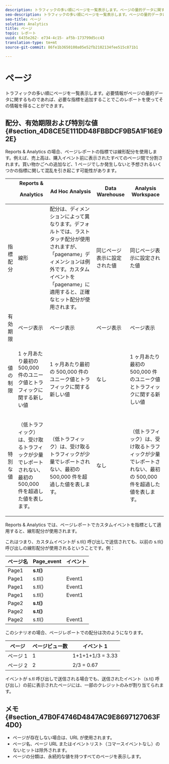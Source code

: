 ```yaml
---
description: トラフィックの多い順にページを一覧表示します。ページの量的データに関するものであれば、必要な指標を追加することでこのレポートを使ってその情報を得ることができます。
seo-description: トラフィックの多い順にページを一覧表示します。ページの量的データに関するものであれば、必要な指標を追加することでこのレポートを使ってその情報を得ることができます。
seo-title: ページ
solution: Analytics
title: ページ
topic: レポート
uuid: 6435e262- e734-4c15- af5b-173799d5cc43
translation-type: tm+mt
source-git-commit: 86fe1b3650100a05e52fb2102134fee515c871b1

---
```



# ページ

トラフィックの多い順にページを一覧表示します。必要情報がページの量的データに関するものであれば、必要な指標を追加することでこのレポートを使ってその情報を得ることができます。

## 配分、有効期限および特別な値 {#section_4D8CE5E111DD48FBBDCF9B5A1F16E92E}

Reports &amp; Analytics の場合、ページレポートの指標では線形配分を使用します。例えば、売上高は、購入イベント前に表示されたすべてのページ間で分割されます。買い物かごへの追加など、1 ページでしか発生しないと予想されるいくつかの指標に関して混乱を引き起こす可能性があります。

<table id="table_EC7423532C7E44DE97B7FC0321585A2B"> 
 <thead> 
  <tr> 
   <th colname="col1" class="entry"> </th> 
   <th colname="col2" class="entry">Reports &amp;  <p>Analytics </p> </th> 
   <th colname="col3" class="entry"> Ad Hoc Analysis </th> 
   <th colname="col4" class="entry"> Data Warehouse </th> 
   <th colname="col5" class="entry"> Analysis Workspace </th> 
  </tr>
 </thead>
 <tbody> 
  <tr> 
   <td colname="col1"> 指標配分 </td> 
   <td colname="col2"> 線形 </td> 
   <td colname="col3"> 配分は、ディメンションによって異なります。デフォルトでは、ラストタッチ配分が使用されますが、「pagename」ディメンションは例外です。カスタムイベントを「pagename」に適用すると、正確なヒット配分が使用されます。 </td> 
   <td colname="col4"> <p>同じページ表示に設定された値 </p> </td> 
   <td colname="col5"> <p>同じページ表示に設定された値 </p> </td> 
  </tr> 
  <tr> 
   <td colname="col1"> 有効期限 </td> 
   <td colname="col2"> ページ表示 </td> 
   <td colname="col3"> ページ表示 </td> 
   <td colname="col4"> ページ表示 </td> 
   <td colname="col5"> ページ表示 </td> 
  </tr> 
  <tr> 
   <td colname="col1"> 値の制限 </td> 
   <td colname="col2"> <p>1 ヶ月あたり最初の 500,000 件のユニーク値とトラフィックに関する新しい値 </p> </td> 
   <td colname="col3"> <p>1 ヶ月あたり最初の 500,000 件のユニーク値とトラフィックに関する新しい値 </p> </td> 
   <td colname="col4"> なし </td> 
   <td colname="col5"> <p>1 ヶ月あたり最初の 500,000 件のユニーク値とトラフィックに関する新しい値 </p> </td> 
  </tr> 
  <tr> 
   <td colname="col1"> 特別な値 </td> 
   <td colname="col2"> <p>（低トラフィック）は、受け取るトラフィックが少量でレポートされない、最初の 500,000 件を超過した値を表します。 </p> </td> 
   <td colname="col3"> <p>（低トラフィック）は、受け取るトラフィックが少量でレポートされない、最初の 500,000 件を超過した値を表します。 </p> </td> 
   <td colname="col4"> なし </td> 
   <td colname="col5"> <p>（低トラフィック）は、受け取るトラフィックが少量でレポートされない、最初の 500,000 件を超過した値を表します。 </p> </td> 
  </tr> 
 </tbody> 
</table>

Reports &amp; Analytics では、ページレポートでカスタムイベントを指標として適用すると、線形配分が使用されます。

これはつまり、カスタムイベントが s.tl() 呼び出しで送信されても、以前の s.tl() 呼び出しの線形配分が使用されるということです。例：

| ページ名 | Page_event | イベント |
|---|---|---|
| Page1 | **s.t()** |  |
| Page1 | s.tl() | Event1 |
| Page1 | s.tl() | Event1 |
| Page1 | s.tl() | Event1 |
| Page2 | **s.t()** |  |
| Page2 | **s.t()** |  |
| Page2 | s.tl() | Event1 |

このシナリオの場合、ページレポートでの配分は次のようになります。

| ページ | ページビュー数 | イベント 1 |
|---|---|---|
| ページ 1 | 1 | 1+1+1+1/3 = 3.33 |
| ページ 2 | 2 | 2/3 = 0.67 |

イベントが s.tl 呼び出しで送信される場合でも、送信されたイベント（s.t() 呼び出し）の前に表示されたページには、一部のクレジットのみが割り当てられます。

## メモ {#section_47B0F4746D4847AC9E8697127063F4D0}

* ページが存在しない場合は、URL が使用されます。
* ページ名、ページ URL またはイベントリスト（コマースイベントなし）のないヒットは除外されます。
* ページの分類は、永続的な値を持つすべてのページを表示します。

